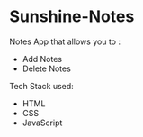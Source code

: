 # Sunshine-Notes
Notes App that allows you to :
<ul>
  <li>Add Notes
    <li>Delete Notes
      </ul> 
      
Tech Stack used:
<ul>
  <li>HTML
    <li>CSS
      <li>JavaScript
        </ul>
